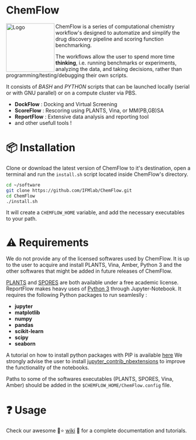 # ChemFlow
<img src="https://user-images.githubusercontent.com/27850535/29564754-6b07a548-8743-11e7-9463-8626675b9481.png" alt="Logo" align="left" width=132/>ChemFlow is a series of computational chemistry workflow's designed to automatize and simplify the drug discovery pipeline and scoring function benchmarking.

The workflows allow the user to spend more time **thinking**, i.e. running benchmarks or experiments, analyzing the data, and taking decisions, rather than programming/testing/debugging their own scripts.

It consists of *BASH* and *PYTHON* scripts that can be launched locally (serial or with GNU parallel) or on a compute cluster via PBS.
* **DockFlow** : Docking and Virtual Screening
* **ScoreFlow** : Rescoring using PLANTS, Vina, or MM(PB,GB)SA
* **ReportFlow** : Extensive data analysis and reporting tool  
* and other usefull tools !

# :package: Installation

Clone or download the latest version of ChemFlow to it's destination, open a terminal and run the `install.sh` script located inside ChemFlow's directory.
```sh
cd ~/software
git clone https://github.com/IFMlab/ChemFlow.git
cd ChemFlow
./install.sh
```
It will create a `CHEMFLOW_HOME` variable, and add the necessary executables to your path.

# :warning: Requirements

We do not provide any of the licensed softwares used by ChemFlow. It is up to the user to acquire and install PLANTS, Vina, Amber, Python 3 and the other softwares that might be added in future releases of ChemFlow.

[PLANTS](http://www.uni-tuebingen.de/fakultaeten/mathematisch-naturwissenschaftliche-fakultaet/fachbereiche/pharmazie-und-biochemie/pharmazie/pharmazeutische-chemie/pd-dr-t-exner/research/plants.html) and [SPORES](http://www.mnf.uni-tuebingen.de/fachbereiche/pharmazie-und-biochemie/pharmazie/pharmazeutische-chemie/pd-dr-t-exner/research/spores.html) are both available under a free academic license.
ReportFlow makes heavy uses of [Python 3](https://www.python.org/) through Jupyter-Notebook. It requires the following Python packages to run seamleslly :
* **jupyter**
* **matplotlib**
* **numpy**
* **pandas**
* **scikit-learn**
* **scipy**
* **seaborn**

A tutorial on how to install python packages with PIP is available [here](https://pip.pypa.io/en/stable/installing/)
We strongly advise the user to install [jupyter_contrib_nbextensions](https://github.com/ipython-contrib/jupyter_contrib_nbextensions) to improve the functionality of the notebooks. 

Paths to some of the softwares executables (PLANTS, SPORES, Vina, Amber) should be added in the `$CHEMFLOW_HOME/ChemFlow.config` file.

# :question: Usage

Check our awesome :rocket::star: [wiki](https://github.com/IFMlab/ChemFlow/wiki) :rainbow: for a complete documentation and tutorials.
